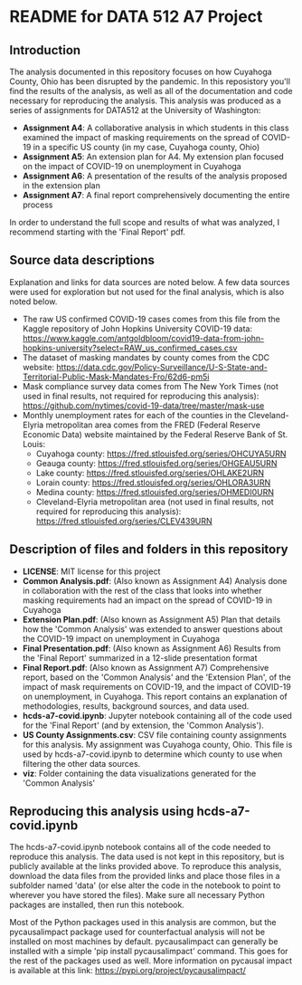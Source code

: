 # README for DATA 512 A7 Project

## Introduction
The analysis documented in this repository focuses on how Cuyahoga County, Ohio has been disrupted by the pandemic. In this reposistory you'll find the results of the analysis, as well as all of the documentation and code necessary for reproducing the analysis. This analysis was produced as a series of assignments for DATA512 at the University of Washington:

* __Assignment A4__: A collaborative analysis in which students in this class examined the impact of masking requirements on the spread of COVID-19 in a specific US county (in my case, Cuyahoga county, Ohio)
* __Assignment A5__: An extension plan for A4. My extension plan focused on the impact of COVID-19 on unemployment in Cuyahoga
* __Assignment A6__: A presentation of the results of the analysis proposed in the extension plan
* __Assignment A7__: A final report comprehensively documenting the entire process

In order to understand the full scope and results of what was analyzed, I recommend starting with the 'Final Report' pdf.

## Source data descriptions
Explanation and links for data sources are noted below. A few data sources were used for exploration but not used for the final analysis, which is also noted below.

* The raw US confirmed COVID-19 cases comes from this file from the Kaggle repository of John Hopkins University COVID-19 data: https://www.kaggle.com/antgoldbloom/covid19-data-from-john-hopkins-university?select=RAW_us_confirmed_cases.csv
* The dataset of masking mandates by county comes from the CDC website: https://data.cdc.gov/Policy-Surveillance/U-S-State-and-Territorial-Public-Mask-Mandates-Fro/62d6-pm5i
* Mask compliance survey data comes from The New York Times (not used in final results, not required for reproducing this analysis): https://github.com/nytimes/covid-19-data/tree/master/mask-use
* Monthly unemployment rates for each of the counties in the Cleveland-Elyria metropolitan area comes from the FRED (Federal Reserve Economic Data) website maintained by the Federal Reserve Bank of St. Louis:
	* Cuyahoga county: https://fred.stlouisfed.org/series/OHCUYA5URN
	* Geauga county: https://fred.stlouisfed.org/series/OHGEAU5URN
	* Lake county: https://fred.stlouisfed.org/series/OHLAKE2URN
	* Lorain county: https://fred.stlouisfed.org/series/OHLORA3URN
	* Medina county: https://fred.stlouisfed.org/series/OHMEDI0URN
	* Cleveland-Elyria metropolitan area (not used in final results, not required for reproducing this analysis): https://fred.stlouisfed.org/series/CLEV439URN


## Description of files and folders in this repository
* __LICENSE__: MIT license for this project
* __Common Analysis.pdf__: (Also known as Assignment A4) Analysis done in collaboration with the rest of the class that looks into whether masking requirements had an impact on the spread of COVID-19 in Cuyahoga
* __Extension Plan.pdf__: (Also known as Assignment A5) Plan that details how the 'Common Analysis' was extended to answer questions about the COVID-19 impact on unemployment in Cuyahoga
* __Final Presentation.pdf__: (Also known as Assignment A6) Results from the 'Final Report' summarized in a 12-slide presentation format
* __Final Report.pdf__: (Also known as Assignment A7) Comprehensive report, based on the 'Common Analysis' and the 'Extension Plan', of the impact of mask requirements on COVID-19, and the impact of COVID-19 on unemployment, in Cuyahoga. This report contains an explanation of methodologies, results, background sources, and data used.
* __hcds-a7-covid.ipynb__: Jupyter notebook containing all of the code used for the 'Final Report' (and by extension, the 'Common Analysis').
* __US County Assignments.csv__: CSV file containing county assignments for this analysis. My assignment was Cuyahoga county, Ohio. This file is used by hcds-a7-covid.ipynb to determine which county to use when filtering the other data sources.
* __viz__: Folder containing the data visualizations generated for the 'Common Analysis'

## Reproducing this analysis using hcds-a7-covid.ipynb
The hcds-a7-covid.ipynb notebook contains all of the code needed to reproduce this analysis. The data used is not kept in this repository, but is publicly available at the links provided above. To reproduce this analysis, download the data files from the provided links and place those files in a subfolder named 'data' (or else alter the code in the notebook to point to wherever you have stored the files). Make sure all necessary Python packages are installed, then run this notebook.

Most of the Python packages used in this analysis are common, but the pycausalimpact package used for counterfactual analysis will not be installed on most machines by default. pycausalimpact can generally be installed with a simple 'pip install pycausalimpact' command. This goes for the rest of the packages used as well. More information on pycausal impact is available at this link: https://pypi.org/project/pycausalimpact/

